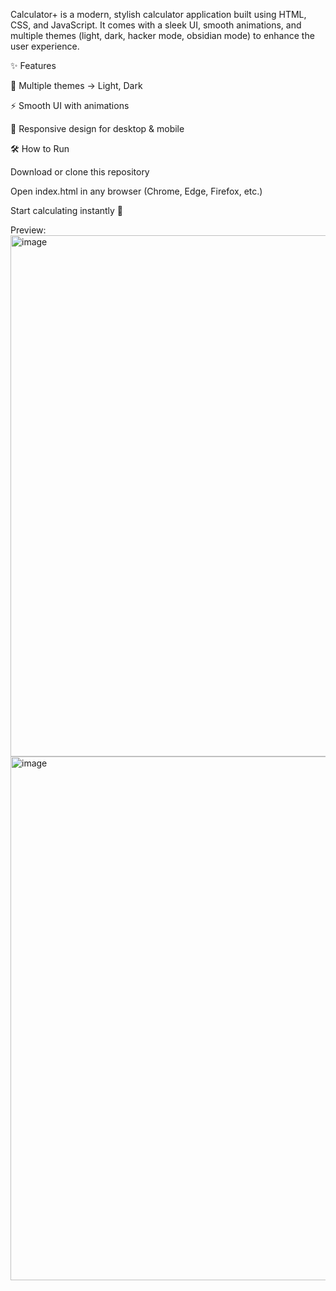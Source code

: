 Calculator+ is a modern, stylish calculator application built using HTML, CSS, and JavaScript.
It comes with a sleek UI, smooth animations, and multiple themes (light, dark, hacker mode, obsidian mode) to enhance the user experience.

✨ Features

🎨 Multiple themes → Light, Dark

⚡ Smooth UI with animations

📱 Responsive design for desktop & mobile

🛠️ How to Run

Download or clone this repository

Open index.html in any browser (Chrome, Edge, Firefox, etc.)

Start calculating instantly 🎉

Preview:
<img width="1915" height="834" alt="image" src="https://github.com/user-attachments/assets/6bbe5b53-7ebf-49cd-8f4a-c8d930219c38" />
<img width="1919" height="838" alt="image" src="https://github.com/user-attachments/assets/c47519ad-3a47-4f15-9a35-d968b2848a1b" />



